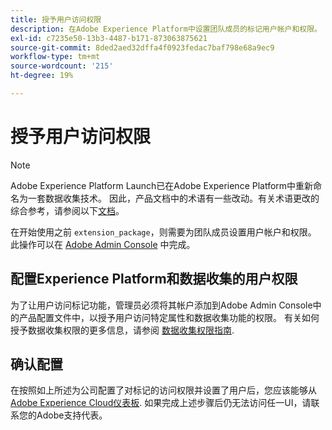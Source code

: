 ```yaml
---
title: 授予用户访问权限
description: 在Adobe Experience Platform中设置团队成员的标记用户帐户和权限。
exl-id: c7235e50-13b3-4487-b171-873063875621
source-git-commit: 8ded2aed32dffa4f0923fedac7baf798e68a9ec9
workflow-type: tm+mt
source-wordcount: '215'
ht-degree: 19%

---
```


# 授予用户访问权限

>[!NOTE]
>
>Adobe Experience Platform Launch已在Adobe Experience Platform中重新命名为一套数据收集技术。 因此，产品文档中的术语有一些改动。有关术语更改的综合参考，请参阅以下[文档](../../term-updates.md)。

在开始使用之前 `extension_package`，则需要为团队成员设置用户帐户和权限。  此操作可以在 [Adobe Admin Console](https://adminconsole.adobe.com/) 中完成。

## 配置Experience Platform和数据收集的用户权限

为了让用户访问标记功能，管理员必须将其帐户添加到Adobe Admin Console中的产品配置文件中，以授予用户访问特定属性和数据收集功能的权限。 有关如何授予数据收集权限的更多信息，请参阅 [数据收集权限指南](../../../collection/permissions.md).

## 确认配置

在按照如上所述为公司配置了对标记的访问权限并设置了用户后，您应该能够从 [Adobe Experience Cloud仪表板](https://experience.adobe.com/). 如果完成上述步骤后仍无法访问任一UI，请联系您的Adobe支持代表。
